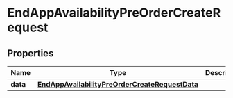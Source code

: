 

# EndAppAvailabilityPreOrderCreateRequest


## Properties

| Name | Type | Description | Notes |
|------------ | ------------- | ------------- | -------------|
|**data** | [**EndAppAvailabilityPreOrderCreateRequestData**](EndAppAvailabilityPreOrderCreateRequestData.md) |  |  |



